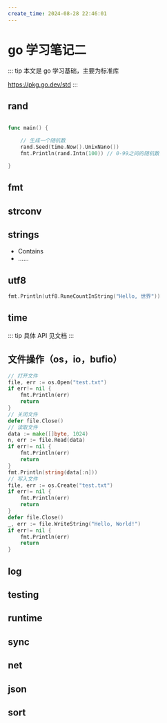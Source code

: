 ```yaml
---
create_time: 2024-08-28 22:46:01
---
```


# go 学习笔记二

::: tip
本文是 go 学习基础，主要为标准库

https://pkg.go.dev/std
:::

## rand

```go

func main() {

	// 生成一个随机数
	rand.Seed(time.Now().UnixNano())
	fmt.Println(rand.Intn(100)) // 0-99之间的随机数

}

```

## fmt

## strconv

## strings

- Contains
- ......

## utf8

```go
fmt.Println(utf8.RuneCountInString("Hello, 世界"))

```

## time

::: tip
具体 API 见文档
:::

## 文件操作（os，io，bufio）

```go
// 打开文件
file, err := os.Open("test.txt")
if err!= nil {
    fmt.Println(err)
    return
}
// 关闭文件
defer file.Close()
// 读取文件
data := make([]byte, 1024)
n, err := file.Read(data)
if err!= nil {
    fmt.Println(err)
    return
}
fmt.Println(string(data[:n]))
// 写入文件
file, err := os.Create("test.txt")
if err!= nil {
    fmt.Println(err)
    return
}
defer file.Close()
_, err := file.WriteString("Hello, World!")
if err!= nil {
    fmt.Println(err)
    return
}

```

## log

## testing

## runtime

## sync

## net

## json

## sort
